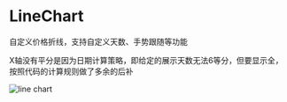 # LineChart
自定义价格折线，支持自定义天数、手势跟随等功能

X轴没有平分是因为日期计算策略，即给定的展示天数无法6等分，但要显示全，按照代码的计算规则做了多余的后补

![line chart](https://coding.net/u/linlif/p/MdPic/git/raw/master/linechart.png)
